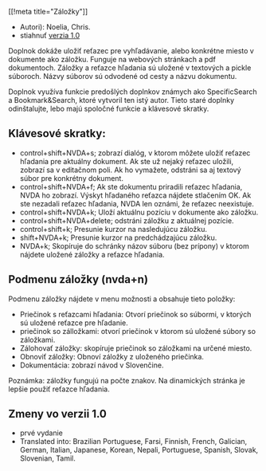 [[!meta title="Záložky"]]

* Autori): Noelia, Chris.
* stiahnuť [verzia 1.0][1]

Doplnok dokáže uložiť reťazec pre vyhľadávanie, alebo konkrétne miesto v
dokumente ako záložku. Funguje na webových stránkach a pdf
dokumentoch. Záložky a reťazce hľadania sú uložené v textových a pickle
súboroch. Názvy súborov sú odvodené od cesty a názvu dokumentu.

Doplnok využíva funkcie predošlých doplnkov známych ako SpecificSearch a
Bookmark&Search, ktoré vytvoril ten istý autor. Tieto staré doplnky
odinštalujte, lebo majú spoločné funkcie a klávesové skratky.

## Klávesové skratky: ##

*	control+shift+NVDA+s; zobrazí dialóg, v ktorom môžete uložiť reťazec
  hľadania pre aktuálny dokument. Ak ste už nejaký reťazec uložili, zobrazí
  sa v editačnom poli. Ak ho vymažete, odstráni sa aj textový súbor pre
  konkrétny dokument.
*	control+shift+NVDA+f; Ak ste dokumentu priradili reťazec hľadania, NVDA ho
  zobrazí. Výskyt hľadaného reťazca nájdete stlačením OK. Ak ste nezadali
  reťazec hľadania, NVDA len oznámi, že reťazec neexistuje.
*	control+shift+NVDA+k; Uloží aktuálnu pozíciu v dokumente ako záložku.
*	control+shift+NVDA+delete; odstráni záložku z aktuálnej pozície.
*	control+shift+k; Presunie kurzor na nasledujúcu záložku.
*	shift+NVDA+k; Presunie kurzor na predchádzajúcu záložku.
*	NVDA+k; Skopíruje do schránky názov súboru (bez prípony) v ktorom nájdete
  uložené záložky a reťazce hľadania.

## Podmenu záložky (nvda+n) ##

Podmenu záložky nájdete v menu možnosti a obsahuje tieto položky:

*	Priečinok s reťazcami hľadania: Otvorí priečinok so súbormi, v ktorých sú
  uložené reťazce pre hľadanie.
*	priečinok so zálložkami: otvorí priečinok v ktorom sú uložené súbory so
  záložkami.
*	Zálohovať záložky: skopíruje priečinok so záložkami na určené miesto.
*	Obnoviť záložky: Obnoví záložky z uloženého priečinka.
*	Dokumentácia: zobrazí návod v Slovenčine.

Poznámka: záložky fungujú na počte znakov. Na dinamických stránka je lepšie
použiť reťazce hľadania.

## Zmeny vo verzii 1.0 ##
* prvé vydanie
* Translated into: Brazilian Portuguese, Farsi, Finnish, French, Galician,
  German, Italian, Japanese, Korean, Nepali, Portuguese, Spanish, Slovak,
  Slovenian, Tamil.

[1]: http://addons.nvda-project.org/files/get.php?file=pm
